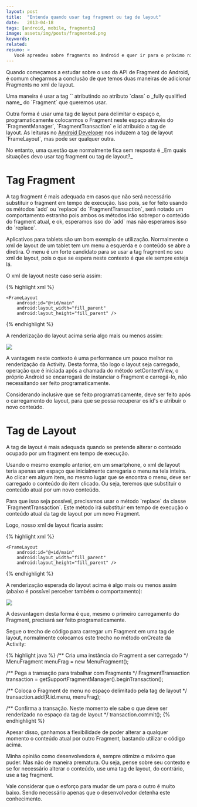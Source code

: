 ```yaml
---
layout: post
title:  "Entenda quando usar tag fragment ou tag de layout"
date:   2013-04-18
tags: [android, mobile, fragments]
image: assets/img/posts/fragmented.png
keywords:
related:
resumo: >
   Você aprendeu sobre fragments no Android e quer ir para o próximo nível no quesito conhecimento sobre esta ferramenta bacana que temos no Android. Então venha ver este detalhe incrível sobre para que serve a tag fragment e quando usá-la.
---
```

<p>Quando começamos a estudar sobre o uso da API de Fragment do Android, é comum chegarmos a conclusão de que temos duas maneiras de adicionar Fragments no xml de layout.</p>
<p>Uma maneira é usar a tag `<fragment>` atributindo ao atributo `class` o _fully qualified name_ do `Fragment` que queremos usar.</p>
<p>Outra forma é usar uma tag de layout para delimitar o espaço e, programaticamente colocarmos o Fragment neste espaço através do `FragmentManager`, `FragmentTransaction` e id atribuído a tag de layout. As leituras no <a title="Android Developer" href="developer.android.com" target="_blank">Android Developer</a> nos induzem a tag de layout `FrameLayout`, mas pode ser qualquer outra.</p>
<p>No entanto, uma questão que normalmente fica sem resposta é _Em quais situações devo usar tag fragment ou tag de layout?_</p>

<h1>Tag Fragment</h1>

<p>A tag fragment é mais adequada em casos que não será necessário substituir o fragment em tempo de execução. Isso pois, se for feito usando os métodos `add` ou `replace` do `FragmentTransaction`, será notado um comportamento estranho pois ambos os métodos irão sobrepor o conteúdo do fragment atual, e ok, esperamos isso do `add` mas não esperamos isso do `replace`.</p>
<p>Aplicativos para tablets são um bom exemplo de utilização. Normalmente o xml de layout de um tablet tem um menu a esquerda e o conteúdo se abre a diretira. O menu é um forte candidato para se usar a tag fragment no seu xml de layout, pois o que se espera neste contexto é que ele sempre esteja lá.</p>
<p>O xml de layout neste caso seria assim:</p>

{% highlight xml %}
<?xml version="1.0" encoding="utf-8"?>
<LinearLayout xmlns:android="http://schemas.android.com/apk/res/android"
    xmlns:tools="http://schemas.android.com/tools"
    android:layout_width="fill_parent"
    android:layout_height="fill_parent" >

    <FrameLayout
        android:id="@+id/main"
        android:layout_width="fill_parent"
        android:layout_height="fill_parent" />

</LinearLayout>
{% endhighlight %}

<p>A renderização do layout acima seria algo mais ou menos assim:</p>

![]({{site.url}}/assets/img/posts/tablet.png)

<p>A vantagem neste contexto é uma performance um pouco melhor na renderização da Activity. Desta forma, tão logo o layout seja carregado, operação que é iniciada após a chamada do método setContentView, o próprio Android se encarregará de instanciar o Fragment e carregá-lo, não necessitando ser feito programaticamente.</p>
<p>Considerando inclusive que se feito programaticamente, deve ser feito após o carregamento do layout, para que se possa recuperar os id's e atribuir o novo conteúdo.</p>

<h1>Tag de Layout</h1>

<p>A tag de layout é mais adequada quando se pretende alterar o conteúdo ocupado por um fragment em tempo de execução.</p>
<p>Usando o mesmo exemplo anterior, em um smartphone, o xml de layout teria apenas um espaço que inicialmente carregaria o menu na tela inteira. Ao clicar em algum item, no mesmo lugar que se encontra o menu, deve ser carregado o conteúdo do item clicado. Ou seja, teremos que substituir o conteúdo atual por um novo conteúdo.</p>
<p>Para que isso seja possível, precisamos usar o método `replace` da classe `FragmentTransaction`. Este método irá substituir em tempo de execução o conteúdo atual da tag de layout por um novo Fragment.</p>
<p>Logo, nosso xml de layout ficaria assim:</p>

{% highlight xml %}
<?xml version="1.0" encoding="utf-8"?>
<LinearLayout xmlns:android="http://schemas.android.com/apk/res/android"
    xmlns:tools="http://schemas.android.com/tools"
    android:layout_width="fill_parent"
    android:layout_height="fill_parent" >

    <FrameLayout
        android:id="@+id/main"
        android:layout_width="fill_parent"
        android:layout_height="fill_parent" />

</LinearLayout>
{% endhighlight %}

<p>A renderização esperada do layout acima é algo mais ou menos assim (abaixo é possível perceber também o comportamento):</p>

![]({{site.url}}/assets/img/posts/smartphone.png)

<p>A desvantagem desta forma é que, mesmo o primeiro carregamento do Fragment, precisará ser feito programaticamente.</p>
<p>Segue o trecho de código para carregar um Fragment em uma tag de layout, normalmente colocamos este trecho no método onCreate da Activity:</p>

{% highlight java %}
/** Cria uma instância do Fragment a ser carregado */
MenuFragment menuFrag = new MenuFragment();

/** Pega a transação para trabalhar com Fragments */
FragmentTransaction transaction = getSupportFragmentManager().beginTransaction();
      
/** Coloca o Fragment de menu no espaço delimitado pela tag de layout */
transaction.add(R.id.menu, menuFrag); 
            
/** Confirma a transação. Neste momento ele sabe o que deve ser renderizado no espaço da tag de layout */
transaction.commit();
{% endhighlight %}

<p>Apesar disso, ganhamos a flexibilidade de poder alterar a qualquer momento o conteúdo atual por outro Fragment, bastando utilizar o código acima.</p>
<p>Minha opinião como desenvolvedora é, sempre otimize o máximo que puder. Mas não de maneira prematura. Ou seja, pense sobre seu contexto e se for necessário alterar o conteúdo, use uma tag de layout, do contrário, use a tag fragment.</p>
<p>Vale considerar que o esforço para mudar de um para o outro é muito baixo. Sendo necessário apenas que o desenvolvedor detenha este conhecimento.</p>
